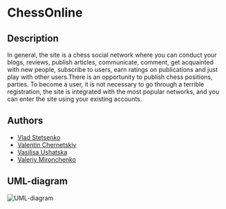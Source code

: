# ChessOnline
## Description
In general, the site is a chess social network where you can conduct your blogs, reviews, publish articles, communicate, comment, get acquainted with new people, subscribe to users, earn ratings on publications and just play with other users.There is an opportunity to publish chess positions, parties.
To become a user, it is not necessary to go through a terrible registration, the site is integrated with the most popular networks, and you can enter the site using your existing accounts. 
## Authors
* [Vlad Stetsenko](https://github.com/Josephlouislg)
* [Valentin Chernetskiy](https://github.com/Valik3201)
* [Vasilisa Ushatska](https://github.com/VasilisaUshatska)
* [Valeriy Mironchenko](https://github.com/ValeriyWorld)

## UML-diagram
![UML-diagram](https://github.com/Josephlouislg/ChessOnline/blob/master/UML/chess.png)
